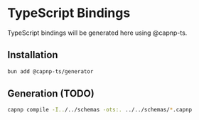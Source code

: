 # TypeScript Bindings

TypeScript bindings will be generated here using @capnp-ts.

## Installation
```bash
bun add @capnp-ts/generator
```

## Generation (TODO)
```bash
capnp compile -I../../schemas -ots:. ../../schemas/*.capnp
```
